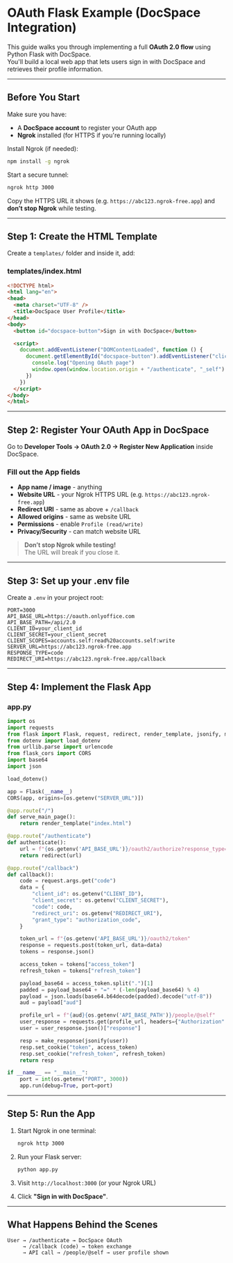 # OAuth Flask Example (DocSpace Integration)

This guide walks you through implementing a full **OAuth 2.0 flow** using Python Flask with DocSpace.  
You'll build a local web app that lets users sign in with DocSpace and retrieves their profile information.

---

## Before You Start

Make sure you have:

- A **DocSpace account** to register your OAuth app
- **Ngrok** installed (for HTTPS if you're running locally)

Install Ngrok (if needed):

```bash
npm install -g ngrok
```

Start a secure tunnel:

```bash
ngrok http 3000
```

Copy the HTTPS URL it shows (e.g. `https://abc123.ngrok-free.app`) and **don’t stop Ngrok** while testing.

---

## Step 1: Create the HTML Template

Create a `templates/` folder and inside it, add:

### templates/index.html

```html
<!DOCTYPE html>
<html lang="en">
<head>
  <meta charset="UTF-8" />
  <title>DocSpace User Profile</title>
</head>
<body>
  <button id="docspace-button">Sign in with DocSpace</button>

  <script>
    document.addEventListener("DOMContentLoaded", function () {
      document.getElementById("docspace-button").addEventListener("click", () => {
        console.log("Opening OAuth page")
        window.open(window.location.origin + "/authenticate", "_self")
      })
    })
  </script>
</body>
</html>
```

---

## Step 2: Register Your OAuth App in DocSpace

Go to **Developer Tools → OAuth 2.0 → Register New Application** inside DocSpace.

### Fill out the App fields
- **App name / image** - anything
- **Website URL** - your Ngrok HTTPS URL (e.g. `https://abc123.ngrok-free.app`)
- **Redirect URI** - same as above + `/callback`
- **Allowed origins** - same as website URL
- **Permissions** - enable `Profile (read/write)`
- **Privacy/Security** - can match website URL

> **Don’t stop Ngrok while testing!**  
> The URL will break if you close it.

---

## Step 3: Set up your .env file

Create a `.env` in your project root:

```env
PORT=3000
API_BASE_URL=https://oauth.onlyoffice.com
API_BASE_PATH=/api/2.0
CLIENT_ID=your_client_id
CLIENT_SECRET=your_client_secret
CLIENT_SCOPES=accounts.self:read%20accounts.self:write
SERVER_URL=https://abc123.ngrok-free.app
RESPONSE_TYPE=code
REDIRECT_URI=https://abc123.ngrok-free.app/callback
```

---

## Step 4: Implement the Flask App

### app.py

```python
import os
import requests
from flask import Flask, request, redirect, render_template, jsonify, make_response
from dotenv import load_dotenv
from urllib.parse import urlencode
from flask_cors import CORS
import base64
import json

load_dotenv()

app = Flask(__name__)
CORS(app, origins=[os.getenv("SERVER_URL")])

@app.route("/")
def serve_main_page():
    return render_template("index.html")

@app.route("/authenticate")
def authenticate():
    url = f"{os.getenv('API_BASE_URL')}/oauth2/authorize?response_type={os.getenv('RESPONSE_TYPE')}&client_id={os.getenv('CLIENT_ID')}&redirect_uri={os.getenv('SERVER_URL')}/callback&scope={os.getenv('CLIENT_SCOPES')}"
    return redirect(url)

@app.route("/callback")
def callback():
    code = request.args.get("code")
    data = {
        "client_id": os.getenv("CLIENT_ID"),
        "client_secret": os.getenv("CLIENT_SECRET"),
        "code": code,
        "redirect_uri": os.getenv("REDIRECT_URI"),
        "grant_type": "authorization_code",
    }

    token_url = f"{os.getenv('API_BASE_URL')}/oauth2/token"
    response = requests.post(token_url, data=data)
    tokens = response.json()

    access_token = tokens["access_token"]
    refresh_token = tokens["refresh_token"]

    payload_base64 = access_token.split(".")[1]
    padded = payload_base64 + "=" * (-len(payload_base64) % 4)
    payload = json.loads(base64.b64decode(padded).decode("utf-8"))
    aud = payload["aud"]

    profile_url = f"{aud}{os.getenv('API_BASE_PATH')}/people/@self"
    user_response = requests.get(profile_url, headers={"Authorization": f"Bearer {access_token}"})
    user = user_response.json()["response"]

    resp = make_response(jsonify(user))
    resp.set_cookie("token", access_token)
    resp.set_cookie("refresh_token", refresh_token)
    return resp

if __name__ == "__main__":
    port = int(os.getenv("PORT", 3000))
    app.run(debug=True, port=port)
```

---

## Step 5: Run the App

1. Start Ngrok in one terminal:

   ```bash
   ngrok http 3000
   ```

2. Run your Flask server:

   ```bash
   python app.py
   ```

3. Visit `http://localhost:3000` (or your Ngrok URL)

4. Click **"Sign in with DocSpace"**.

---

## What Happens Behind the Scenes

```
User → /authenticate → DocSpace OAuth
     → /callback (code) → token exchange
     → API call → /people/@self → user profile shown
```
